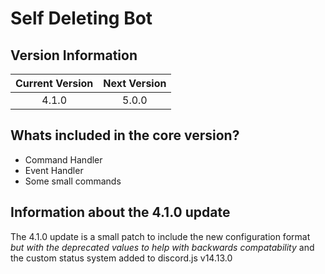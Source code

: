 # Self Deleting Bot
## Version Information
| Current Version | Next Version |
| :---: | :---: |
| 4.1.0 | 5.0.0 |

## Whats included in the core version?
- Command Handler
- Event Handler
- Some small commands

## Information about the 4.1.0 update
The 4.1.0 update is a small patch to include the new configuration format *but with the deprecated values to help with backwards compatability* and the custom status system added to discord.js v14.13.0